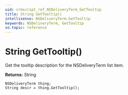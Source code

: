 ```yaml
---
uid: crmscript_ref_NSDeliveryTerm_GetTooltip
title: String GetTooltip()
intellisense: NSDeliveryTerm.GetTooltip
keywords: NSDeliveryTerm, GetTooltip
so.topic: reference
---
```


# String GetTooltip()

Get the tooltip description for the NSDeliveryTerm list item.

**Returns:** String

```crmscript
NSDeliveryTerm thing;
String descr = thing.GetTooltip();
```

